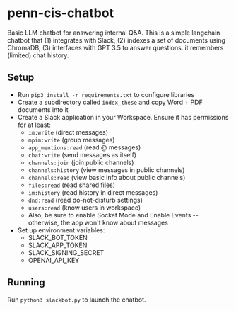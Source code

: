 # penn-cis-chatbot
Basic LLM chatbot for answering internal Q&amp;A.  This is a simple langchain chatbot that (1) integrates with Slack, (2) indexes a set of documents using ChromaDB, (3) interfaces with GPT 3.5 to answer questions.  it remembers (limited) chat history.

## Setup

* Run `pip3 install -r requirements.txt` to configure libraries
* Create a subdirectory called `index_these` and copy Word + PDF documents into it
* Create a Slack application in your Workspace. Ensure it has permissions for at least:
  * `im:write` (direct messages)
  * `mpim:write` (group messages)
  * `app_mentions:read` (read @ messages)
  * `chat:write` (send messages as itself)
  * `channels:join` (join public channels)
  * `channels:history` (view messages in public channels)
  * `channels:read` (view basic info about public channels)
  * `files:read` (read shared files)
  * `im:history` (read history in direct messages)
  * `dnd:read` (read do-not-disturb settings)
  * `users:read` (know users in workspace)
  * Also, be sure to enable Socket Mode and Enable Events -- otherwise, the app won't know about messages
* Set up environment variables:
  * SLACK_BOT_TOKEN
  * SLACK_APP_TOKEN
  * SLACK_SIGNING_SECRET
  * OPENAI_API_KEY

## Running

Run `python3 slackbot.py` to launch the chatbot.
